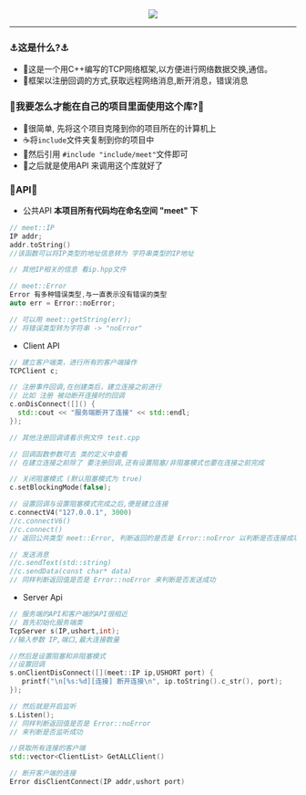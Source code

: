 <div align=center>
  <img src="https://capsule-render.vercel.app/api?type=Waving&color=timeGradient&height=200&animation=fadeIn&section=header&text=山水有“相逢”&fontSize=60" />
</div>

---

### ⚓这是什么?⚓ ###

- 🥗这是一个用C++编写的TCP网络框架,以方便进行网络数据交换,通信。
- 🥟框架以注册回调的方式,获取远程网络消息,断开消息，错误消息

### 🌭我要怎么才能在自己的项目里面使用这个库?🌭 ###

- 🍵很简单, 先将这个项目克隆到你的项目所在的计算机上
- ☕将`include`文件夹复制到你的项目中
- 🍺然后引用 `#include "include/meet"`文件即可
- 🍻之后就是使用API 来调用这个库就好了

### 🥽API🥽 ###

- 公共API **本项目所有代码均在命名空间 "meet" 下**


```cpp
// meet::IP
IP addr;
addr.toString()
//该函数可以将IP类型的地址信息转为 字符串类型的IP地址

// 其他IP相关的信息 看ip.hpp文件

// meet::Error
Error 有多种错误类型,与一直表示没有错误的类型
auto err = Error::noError;

// 可以用 meet::getString(err);
// 将错误类型转为字符串 -> "noError"

```

- Client API

```cpp
// 建立客户端类，进行所有的客户端操作
TCPClient c;

// 注册事件回调,在创建类后，建立连接之前进行
// 比如 注册 被动断开连接时的回调
c.onDisConnect([]() {
  std::cout << "服务端断开了连接" << std::endl;
});

// 其他注册回调请看示例文件 test.cpp

// 回调函数参数可去 类的定义中查看
// 在建立连接之前除了 要注册回调,还有设置阻塞/非阻塞模式也要在连接之前完成

// 关闭阻塞模式 (默认阻塞模式为 true)
c.setBlockingMode(false);

// 设置回调与设置阻塞模式完成之后,便是建立连接
c.connectV4("127.0.0.1", 3000)
//c.connectV6()
//c.connect()
// 返回公共类型 meet::Error, 判断返回的是否是 Error::noError 以判断是否连接成功

// 发送消息
//c.sendText(std::string)
//c.sendData(const char* data)
// 同样判断返回值是否是 Error::noError 来判断是否发送成功

```

- Server Api

```cpp
// 服务端的API和客户端的API很相近
// 首先初始化服务端类
TcpServer s(IP,ushort,int);
//输入参数 IP,端口,最大连接数量

//然后是设置阻塞和非阻塞模式
//设置回调
s.onClientDisConnect([](meet::IP ip,USHORT port) {
   printf("\n[%s:%d][连接] 断开连接\n", ip.toString().c_str(), port);
});

// 然后就是开启监听
s.Listen();
// 同样判断返回值是否是 Error::noError
// 来判断是否监听成功

//获取所有连接的客户端
std::vector<ClientList> GetALLClient()

// 断开客户端的连接
Error disClientConnect(IP addr,ushort port)

```
